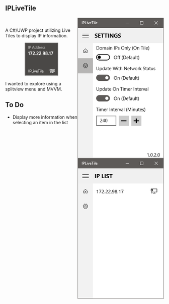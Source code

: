 ## IPLiveTile
<p align="right">
  <img align="right" src="https://github.com/j4c3/IPLiveTile/blob/master/Readme_Resources/IPLiveTile_Settings.png">
    &nbsp; &nbsp;
  <img align="right" src="https://github.com/j4c3/IPLiveTile/blob/master/Readme_Resources/IPLiveTile_MainList.png">
</p>
<p>A C#/UWP project utilizing Live Tiles to display IP information.</p>
<p align="center"><img src="https://github.com/j4c3/IPLiveTile/blob/master/Readme_Resources/IPLiveTile_Tile.png"></p>
<p>I wanted to explore using a splitview menu and MVVM.</p>

## To Do
- Display more information when selecting an item in the list
